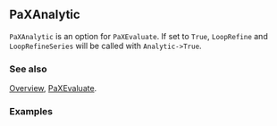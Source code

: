 ## PaXAnalytic

`PaXAnalytic` is an option for `PaXEvaluate`. If set to `True`, `LoopRefine` and `LoopRefineSeries` will be called with `Analytic->True`.

### See also

[Overview](Extra/FeynHelpers.md), [PaXEvaluate](PaXEvaluate.md).

### Examples